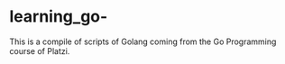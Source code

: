 # learning_go-
This is a compile of scripts of Golang coming from the Go Programming course of Platzi. 
